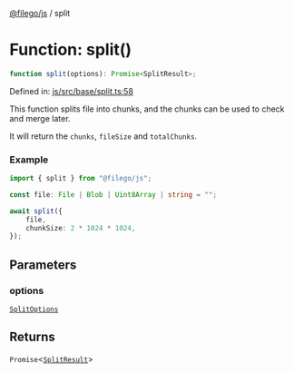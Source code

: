 [@filego/js](../README.md) / split

# Function: split()

```ts
function split(options): Promise<SplitResult>;
```

Defined in: [js/src/base/split.ts:58](https://github.com/alpheus-day/filego.js/blob/0b6198ac40a1ab78f90e02a6ab2598047e19ad06/packages/js/src/base/split.ts#L58)

This function splits file into chunks,
and the chunks can be used to check and merge later.

It will return the `chunks`, `fileSize` and `totalChunks`.

### Example

```ts
import { split } from "@filego/js";

const file: File | Blob | Uint8Array | string = "";

await split({
    file,
    chunkSize: 2 * 1024 * 1024,
});
```

## Parameters

### options

[`SplitOptions`](../type-aliases/SplitOptions.md)

## Returns

`Promise`\<[`SplitResult`](../type-aliases/SplitResult.md)\>

